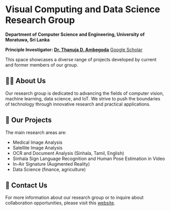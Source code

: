 # Visual Computing and Data Science Research Group
**Department of Computer Science and Engineering, University of Moratuwa, Sri Lanka**

**Principle Investigator: [Dr. Thanuja D. Ambegoda](https://thanuj.lk)** [Google Scholar](https://scholar.google.com/citations?user=DJYcqxMAAAAJ&hl=en&oi=ao)

This space showcases a diverse range of projects developed by current and former members of our group.

## 🙋‍♀️ About Us

Our research group is dedicated to advancing the fields of computer vision, machine learning, data science, and IoT. 
We strive to push the boundaries of technology through innovative research and practical applications. 

## 🍿 Our Projects

The main research areas are:

- Medical Image Analysis
- Satellite Image Analysis
- OCR and Document Analysis (Sinhala, Tamil, English)
- Sinhala Sign Language Recognition and Human Pose Estimation in Video
- In-Air Signature (Augmented Reality)
- Data Science (finance, agriculture)

## 👋 Contact Us

For more information about our research group or to inquire about collaboration opportunities, please visit this [website](https://thanuj.lk).


